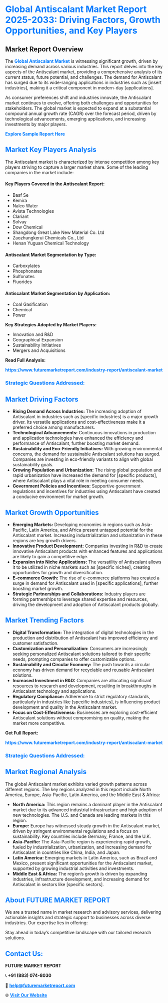 <h1 style="color: #007BFF;">Global Antiscalant Market Report 2025-2033: Driving Factors, Growth Opportunities, and Key Players</h1>

<section id="overview">
<h2>Market Report Overview</h2>
<p>The <a href="https://www.futuremarketreport.com/industry-report/antiscalant-market" style="color: #007BFF; text-decoration: none;"><strong>Global Antiscalant Market</strong></a> is witnessing significant growth, driven by increasing demand across various industries. This report delves into the key aspects of the Antiscalant market, providing a comprehensive analysis of its current status, future potential, and challenges. The demand for Antiscalant has surged due to its wide-ranging applications in industries such as [insert industries], making it a critical component in modern-day [applications].</p>
<p>As consumer preferences shift and industries innovate, the Antiscalant market continues to evolve, offering both challenges and opportunities for stakeholders. The global market is expected to expand at a substantial compound annual growth rate (CAGR) over the forecast period, driven by technological advancements, emerging applications, and increasing investments by major players.</p>
</section>

<section id="overview">
<p><a href="https://www.futuremarketreport.com/request-sample/reportId=29758" style="color: #007BFF; text-decoration: none;"><strong>Explore Sample Report Here</strong></a></p>
</section>

<section id="key-players">
<h2 style="color: #007BFF;">Market Key Players Analysis</h2>
<p>The Antiscalant market is characterized by intense competition among key players striving to capture a larger market share. Some of the leading companies in the market include:</p>
<h4>Key Players Covered in the Antiscalant Report:</h4>
<ul><li>Basf Se</li><li>Kemira</li><li>Nalco Water</li><li>Avista Technologies</li><li>Clariant</li><li>Solvay</li><li>Dow Chemical</li><li>Shangdong Great Lake New Material Co. Ltd</li><li>Zaozhungkerui Chemicals Co., Ltd</li><li>Henan Yuguan Chemical Technology</li></ul>
<h4>Antiscalant Market Segmentation by Type:</h4>
<ul><li>Carboxylates</li><li>Phosphonates</li><li>Sulfonates</li><li>Fluorides</li></ul>

<h4>Antiscalant Market Segmentation by Application:</h4>
<ul><li>Coal Gasification</li><li>Chemical</li><li>Power</li></ul>
<p><strong>Key Strategies Adopted by Market Players:</strong></p>
<ul>
<li>Innovation and R&D</li>
<li>Geographical Expansion</li>
<li>Sustainability Initiatives</li>
<li>Mergers and Acquisitions</li>
</ul>
</section>

<section>
<p><strong>Read Full Analysis: </strong></p><a href="https://www.futuremarketreport.com/industry-report/antiscalant-market" style="color: #007BFF; text-decoration: none;"><strong>https://www.futuremarketreport.com/industry-report/antiscalant-market</strong></a>
<h3 style="color: #007BFF;">Strategic Questions Addressed:</h3>
</section>

<section id="driving-factors">
<h2 style="color: #007BFF;">Market Driving Factors</h2>
<ul>
<li><strong>Rising Demand Across Industries:</strong> The increasing adoption of Antiscalant in industries such as [specific industries] is a major growth driver. Its versatile applications and cost-effectiveness make it a preferred choice among manufacturers.</li>
<li><strong>Technological Advancements:</strong> Continuous innovations in production and application technologies have enhanced the efficiency and performance of Antiscalant, further boosting market demand.</li>
<li><strong>Sustainability and Eco-Friendly Initiatives:</strong> With growing environmental concerns, the demand for sustainable Antiscalant solutions has surged. Companies are investing in eco-friendly variants to align with global sustainability goals.</li>
<li><strong>Growing Population and Urbanization:</strong> The rising global population and rapid urbanization have increased the demand for [specific products], where Antiscalant plays a vital role in meeting consumer needs.</li>
<li><strong>Government Policies and Incentives:</strong> Supportive government regulations and incentives for industries using Antiscalant have created a conducive environment for market growth.</li>
</ul>
</section>

<section id="growth-opportunities">
<h2 style="color: #007BFF;">Market Growth Opportunities</h2>
<ul>
<li><strong>Emerging Markets:</strong> Developing economies in regions such as Asia-Pacific, Latin America, and Africa present untapped potential for the Antiscalant market. Increasing industrialization and urbanization in these regions are key growth drivers.</li>
<li><strong>Innovative Product Development:</strong> Companies investing in R&D to create innovative Antiscalant products with enhanced features and applications are likely to gain a competitive edge.</li>
<li><strong>Expansion into Niche Applications:</strong> The versatility of Antiscalant allows it to be utilized in niche markets such as [specific niches], creating opportunities for growth and diversification.</li>
<li><strong>E-commerce Growth:</strong> The rise of e-commerce platforms has created a surge in demand for Antiscalant used in [specific applications], further boosting market growth.</li>
<li><strong>Strategic Partnerships and Collaborations:</strong> Industry players are forming partnerships to leverage shared expertise and resources, driving the development and adoption of Antiscalant products globally.</li>
</ul>
</section>

<section id="trending-factors">
<h2 style="color: #007BFF;">Market Trending Factors</h2>
<ul>
<li><strong>Digital Transformation:</strong> The integration of digital technologies in the production and distribution of Antiscalant has improved efficiency and customer satisfaction.</li>
<li><strong>Customization and Personalization:</strong> Consumers are increasingly seeking personalized Antiscalant solutions tailored to their specific needs, prompting companies to offer customizable options.</li>
<li><strong>Sustainability and Circular Economy:</strong> The push towards a circular economy has driven demand for recyclable and reusable Antiscalant solutions.</li>
<li><strong>Increased Investment in R&D:</strong> Companies are allocating significant resources to research and development, resulting in breakthroughs in Antiscalant technology and applications.</li>
<li><strong>Regulatory Compliance:</strong> Adherence to strict regulatory standards, particularly in industries like [specific industries], is influencing product development and quality in the Antiscalant market.</li>
<li><strong>Focus on Cost-Effectiveness:</strong> Businesses are exploring cost-efficient Antiscalant solutions without compromising on quality, making the market more competitive.</li>
</ul>
</section>

<section>
<p><strong>Get Full Report: </strong></p><a href="https://www.futuremarketreport.com/industry-report/antiscalant-market" style="color: #007BFF; text-decoration: none;"><strong>https://www.futuremarketreport.com/industry-report/antiscalant-market</strong></a>
<h3 style="color: #007BFF;">Strategic Questions Addressed:</h3>
</section>


<section id="regional-analysis">
<h2 style="color: #007BFF;">Market Regional Analysis</h2>
<p>The global Antiscalant market exhibits varied growth patterns across different regions. The key regions analyzed in this report include North America, Europe, Asia-Pacific, Latin America, and the Middle East & Africa:</p>
<ul>
<li><strong>North America:</strong> This region remains a dominant player in the Antiscalant market due to its advanced industrial infrastructure and high adoption of new technologies. The U.S. and Canada are leading markets in this region.</li>
<li><strong>Europe:</strong> Europe has witnessed steady growth in the Antiscalant market, driven by stringent environmental regulations and a focus on sustainability. Key countries include Germany, France, and the U.K.</li>
<li><strong>Asia-Pacific:</strong> The Asia-Pacific region is experiencing rapid growth, fueled by industrialization, urbanization, and increasing demand for Antiscalant in countries like China, India, and Japan.</li>
<li><strong>Latin America:</strong> Emerging markets in Latin America, such as Brazil and Mexico, present significant opportunities for the Antiscalant market, supported by growing industrial activities and investments.</li>
<li><strong>Middle East & Africa:</strong> The region’s growth is driven by expanding industries, infrastructure development, and increasing demand for Antiscalant in sectors like [specific sectors].</li>
</ul>
</section>

<footer>
<h2 style="color: #007BFF;">About FUTURE MARKET REPORT</h2>
<p>We are a trusted name in market research and advisory services, delivering actionable insights and strategic support to businesses across diverse industries. Our expertise lies in offering:</p>

<p>Stay ahead in today’s competitive landscape with our tailored research solutions.</p>

<h2 style="color: #007BFF;">Contact Us:</h2>
<p><strong>FUTURE MARKET REPORT</strong></p>
<p>📞 <strong>+91 (883) 074-8030</strong></p>
<p>📧 <strong><a href="mailto:help@futuremarketreport.com" style="color: #007BFF;">help@futuremarketreport.com</a></strong></p>
<p>🌐 <strong><a href="https://www.futuremarketreport.com/" style="color: #007BFF;">Visit Our Website</a></strong></p>
</footer>